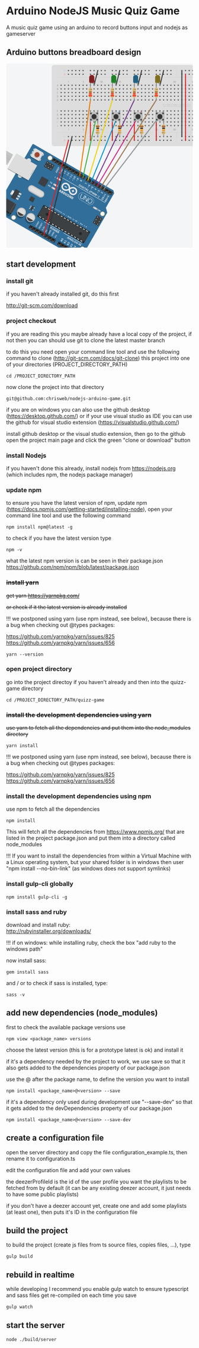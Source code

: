 # Arduino NodeJS Music Quiz Game

A music quiz game using an arduino to record buttons input and nodejs as gameserver

## Arduino buttons breadboard design

![Arduino buttons breadboard design](./arduino/breadboard_design.png)

## start development

### install git  

if you haven't already installed git, do this first  

http://git-scm.com/download  

### project checkout  

if you are reading this you maybe already have a local copy of the project, if not then you can should use git to clone the latest master branch  

to do this you need open your command line tool and use the following command to clone (http://git-scm.com/docs/git-clone) this project into one of your directories (PROJECT_DIRECTORY_PATH)  

```
cd /PROJECT_DIRECTORY_PATH
```  

now clone the project into that directory  

```
git@github.com:chrisweb/nodejs-arduino-game.git
```  

if you are on windows you can also use the github desktop (https://desktop.github.com/) or if your use visual studio as IDE you can use the github for visual studio extension (https://visualstudio.github.com/)  

install github desktop or the visual studio extension, then go to the github open the project main page and click the green "clone or download" button  

### install Nodejs

if you haven't done this already, install nodejs from https://nodejs.org (which includes npm, the nodejs package manager)  

### update npm

to ensure you have the latest version of npm, update npm (https://docs.npmjs.com/getting-started/installing-node), open your command line tool and use the following command  

```
npm install npm@latest -g
```  

to check if you have the latest version type  

```
npm -v
```  

what the latest npm version is can be seen in their package.json https://github.com/npm/npm/blob/latest/package.json  

### ~~install yarn~~  

~~get yarn https://yarnpkg.com/~~  

~~or check if it the latest version is already installed~~  

!!! we postponed using yarn (use npm instead, see below), because there is a bug when checking out @types packages:  

https://github.com/yarnpkg/yarn/issues/825  
https://github.com/yarnpkg/yarn/issues/656  

```
yarn --version
```  

### open project directory  

go into the project directoy if you haven't already and then into the quizz-game directory  

```
cd /PROJECT_DIRECTORY_PATH/quizz-game
```  

### ~~install the development dependencies using yarn~~  

~~use yarn to fetch all the dependencies and put them into the node_modules directory~~  

```
yarn install
```  

!!! we postponed using yarn (use npm instead, see below), because there is a bug when checking out @types packages:  

https://github.com/yarnpkg/yarn/issues/825  
https://github.com/yarnpkg/yarn/issues/656  

### install the development dependencies using npm

use npm to fetch all the dependencies  

```
npm install
```  

This will fetch all the dependencies from https://www.npmjs.org/ that are listed in the project package.json and put them into a directory called node_modules  

!!! If you want to install the dependencies from within a Virtual Machine with a Linux operating system, but your shared folder is in windows then user "npm install --no-bin-link" (as windows does not support symlinks)  

### install gulp-cli globally

```
npm install gulp-cli -g
```
### install sass and ruby

download and install ruby:  
http://rubyinstaller.org/downloads/  

!!! if on windows: while installing ruby, check the box "add ruby to the windows path"

now install sass:

```
gem install sass
```

and / or to check if sass is installed, type:

```
sass -v
```

## add new dependencies (node_modules)

first to check the available package versions use  

```
npm view <package_name> versions
```

choose the latest version (this is for a prototype latest is ok) and install it  

if it's a dependency needed by the project to work, we use save so that it also gets added to the dependencies property of our package.json  

use the @ after the package name, to define the version you want to install  

```
npm install <package_name>@<version> --save
```

if it's a dependency only used during development use "--save-dev" so that it gets added to the devDependencies property of our package.json  

```
npm install <package_name>@<version> --save-dev
```

## create a configuration file  

open the server directory and copy the file configuration_example.ts, then rename it to configuration.ts  

edit the configuration file and add your own values  

the deezerProfileId is the id of the user profile you want the playlists to be fetched from by default (it can be any existing deezer account, it just needs to have some public playlists)  

if you don't have a deezer account yet, create one and add some playlists (at least one), then puts it's ID in the configuration file  

## build the project  

to build the project (create js files from ts source files, copies files, ...), type  

```
gulp build
```  

## rebuild in realtime  

while developing I recommend you enable gulp watch to ensure typescript and sass files get re-compiled on each time you save  

```
gulp watch
```

## start the server

```
node ./build/server
```
